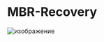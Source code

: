 # MBR-Recovery
![изображение](https://github.com/frizik1337/MBR-Recovery/assets/124034286/39d076ce-3676-4806-8167-c7670c8d38f4)

  
